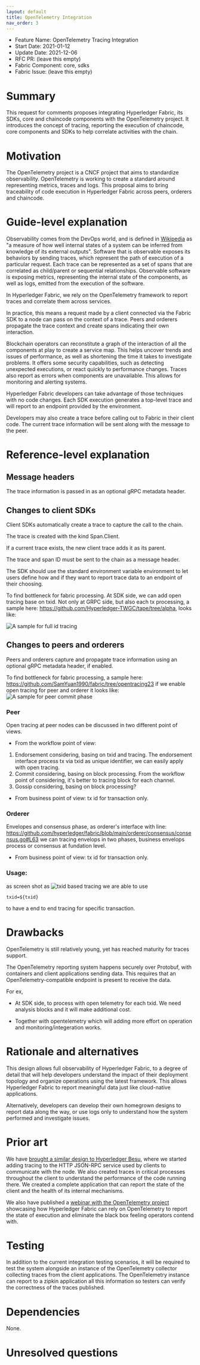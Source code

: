 ```yaml
---
layout: default
title: OpenTelemetry Integration
nav_order: 3
---
```


- Feature Name: OpenTelemetry Tracing Integration
- Start Date: 2021-01-12
- Update Date: 2021-12-06
- RFC PR: (leave this empty)
- Fabric Component: core, sdks
- Fabric Issue: (leave this empty)

# Summary
[summary]: #summary

This request for comments proposes integrating Hyperledger Fabric, its SDKs, core and chaincode components with the OpenTelemetry project.
It introduces the concept of tracing, reporting the execution of chaincode, core components and SDKs to help correlate activities with the chain.


# Motivation
[motivation]: #motivation

The OpenTelemetry project is a CNCF project that aims to standardize observability.
OpenTelemetry is working to create a standard around representing metrics, traces and logs.
This proposal aims to bring traceability of code execution in Hyperledger Fabric across peers, orderers and chaincode.


# Guide-level explanation
[guide-level-explanation]: #guide-level-explanation

Observability comes from the DevOps world, and is defined in [Wikipedia](https://en.wikipedia.org/wiki/Observability) as "a measure of how well internal states of a system 
can be inferred from knowledge of its external outputs".
Software that is observable exposes its behaviors by sending traces, which represent the path of execution of a particular request.
Each trace can be represented as a set of spans that are correlated as child/parent or sequential relationships.
Observable software is exposing metrics, representing the internal state of the components, as well as logs, emitted from the execution of the software.

In Hyperledger Fabric, we rely on the OpenTelemetry framework to report traces and correlate them across services.

In practice, this means a request made by a client connected via the Fabric SDK to a node can pass on the context of a trace.
Peers and orderers propagate the trace context and create spans indicating their own interaction.

Blockchain operators can reconstitute a graph of the interaction of all the components at play to create a service map.
This helps uncover trends and issues of performance, as well as shortening the time it takes to investigate problems.
It offers some security capabilities, such as detecting unexpected executions, or react quickly to performance changes.
Traces also report as errors when components are unavailable. This allows for monitoring and alerting systems.

Hyperledger Fabric developers can take advantage of those techniques with no code changes.
Each SDK execution generates a top-level trace and will report to an endpoint provided by the environment.

Developers may also create a trace before calling out to Fabric in their client code.
The current trace information will be sent along with the message to the peer.

# Reference-level explanation
[reference-level-explanation]: #reference-level-explanation

## Message headers

The trace information is passed in as an optional gRPC metadata header.

## Changes to client SDKs

Client SDKs automatically create a trace to capture the call to the chain.

The trace is created with the kind Span.Client.

If a current trace exists, the new client trace adds it as its parent.

The trace and span ID must be sent to the chain as a message header.

The SDK should use the standard environment variable environment to let users define how and if they want to report
trace data to an endpoint of their choosing.

To find bottleneck for fabric processing. At SDK side, we can add open tracing base on txid. Not only at GRPC side, but also each tx processing, a sample here: https://github.com/Hyperledger-TWGC/tape/tree/alpha, looks like:

![A sample for full id tracing](https://user-images.githubusercontent.com/7820992/141783841-a4cee4c5-3275-4b58-b2f6-0c34e37d6e6f.png)

## Changes to peers and orderers

Peers and orderers capture and propagate trace information using an optional gRPC metadata header, if enabled. 

To find bottleneck for fabric processing, a sample here: https://github.com/SamYuan1990/fabric/tree/opentracing23 if we enable open tracing for peer and orderer it looks like:
![A sample for peer commit phase](https://user-images.githubusercontent.com/7820992/144846677-6044b69f-d72b-490f-bcf6-0d161a7c1755.png)

### Peer
Open tracing at peer nodes can be discussed in two different point of views.

- From the workflow point of view:
1. Endorsement considering, basing on txid and tracing. The endorsement interface process tx via txid as unique identifier, we can easily apply with open tracing.
1. Commit considering, basing on block processing. From the workflow point of considering, it's better to tracing block for each channel.
1. Gossip considering, basing on block processing?

- From business point of view: tx id for transaction only.

### Orderer
Envelopes and consensus phase, as orderer's interface with line:
https://github.com/hyperledger/fabric/blob/main/orderer/consensus/consensus.go#L63
we can tracing envelops in two phases, business envelops process or consensus at fundation level.
- From business point of view: tx id for transaction only.

### Usage:
as screen shot as 
![txid based tracing](https://user-images.githubusercontent.com/7820992/150667822-9dfc93f7-2757-4008-8db1-0d4d589f3c7d.png)
we are able to use 
```
txid=${txid}
```
to have a end to end tracing for specific transaction.

# Drawbacks
[drawbacks]: #drawbacks

OpenTelemetry is still relatively young, yet has reached maturity for traces support.

The OpenTelemetry reporting system happens securely over Protobuf, with containers and client applications sending data.
This requires that an OpenTelemetry-compatible endpoint is present to receive the data.

For ex, 
- At SDK side, to process with open telemetry for each txid. We need analysis blocks and it will make additional cost.

- Together with opentelemetry which will adding more effort on operation and monitoring/integeration works.

# Rationale and alternatives
[alternatives]: #alternatives

This design allows full observability of Hyperledger Fabric, to a degree of detail that will help developers understand
the impact of their deployment topology and organize operations using the latest framework. This allows Hyperledger Fabric
to report meaningful data just like cloud-native applications.

Alternatively, developers can develop their own homegrown designs to report data along the way, or use logs only
to understand how the system performed and investigate issues.

# Prior art
[prior-art]: #prior-art

We have [brought a similar design to Hyperledger Besu](https://github.com/hyperledger/besu/pull/1557), 
where we started adding tracing to the HTTP JSON-RPC service
used by clients to communicate with the node. We also created traces in critical processes throughout the client
to understand the performance of the code running there. We created a complete application that can report the state
of the client and the health of its internal mechanisms.

We also have published a [webinar with the OpenTelemetry project](https://www.cncf.io/webinars/observability-of-multi-party-computation-with-opentelemetry/)
showcasing how Hyperledger Fabric can rely on OpenTelemetry to report the state of execution and 
eliminate the black box feeling operators contend with.


# Testing
[testing]: #testing

In addition to the current integration testing scenarios, it will be required to test the system alongside an instance
of the OpenTelemetry collector collecting traces from the client applications.
The OpenTelemetry instance can report to a zipkin application all this information so testers can verify the correctness of the traces published.

# Dependencies
[dependencies]: #dependencies

None.

# Unresolved questions
[unresolved]: #unresolved-questions

